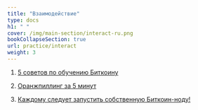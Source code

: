 ```yaml
---
title: "Взаимодействие"
type: docs
h1: " "
cover: /img/main-section/interact-ru.png
bookCollapseSection: true
url: practice/interact
weight: 3
---
```


1. [5 советов по обучению Биткоину](/5-tips-for-teaching-bitcoin)

2. [Оранжпиллинг за 5 минут](/orangepilling-in-5-min)

3. [Каждому следует запустить собственную Биткоин-ноду!](/practice/bitcoin-node)